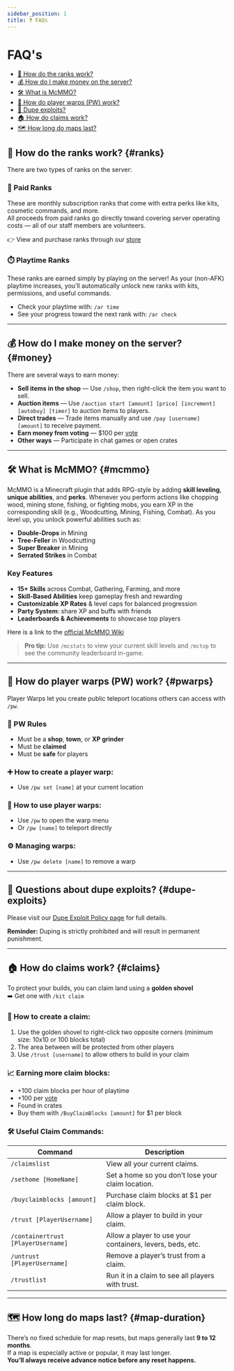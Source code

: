 ```yaml
---
sidebar_position: 1
title: ❓ FAQs
---
```

# FAQ's

- [🏅 How do the ranks work?](#ranks)  
- [💰 How do I make money on the server?](#money)  
- [🛠 What is McMMO?](#mcmmo)  
- [🧭 How do player warps (PW) work?](#pwarps)  
- [🚫 Dupe exploits?](#dupe-exploits)  
- [🏠 How do claims work?](#claims)  
- [🗺️ How long do maps last?](#map-duration)  



## 🏅 How do the ranks work? {#ranks}

There are two types of ranks on the server:

### 💸 Paid Ranks
These are monthly subscription ranks that come with extra perks like kits, cosmetic commands, and more.  
All proceeds from paid ranks go directly toward covering server operating costs — all of our staff members are volunteers.

👉 View and purchase ranks through our [store](https://store.ogcraft.org)

### ⏱️ Playtime Ranks
These ranks are earned simply by playing on the server! As your (non-AFK) playtime increases, you’ll automatically unlock new ranks with kits, permissions, and useful commands.

- Check your playtime with: `/ar time`  
- See your progress toward the next rank with: `/ar check`

---

## 💰 How do I make money on the server? {#money}

There are several ways to earn money:

- **Sell items in the shop** — Use `/shop`, then right-click the item you want to sell.
- **Auction items** — Use `/auction start [amount] [price] [increment] [autobuy] [timer]` to auction items to players.
- **Direct trades** — Trade items manually and use `/pay [username] [amount]` to receive payment.
- **Earn money from voting** —  $100 per [vote](/docs/Info/Voting)
- **Other ways** — Participate in chat games or open crates


---


## 🛠 What is McMMO? {#mcmmo}

McMMO is a Minecraft plugin that adds RPG-style by adding **skill leveling**, **unique abilities**, and **perks**. Whenever you perform actions like chopping wood, mining stone, fishing, or fighting mobs, you earn XP in the corresponding skill (e.g., Woodcutting, Mining, Fishing, Combat). As you level up, you unlock powerful abilities such as:

- **Double-Drops** in Mining  
- **Tree-Feller** in Woodcutting  
- **Super Breaker** in Mining  
- **Serrated Strikes** in Combat  

### Key Features

- **15+ Skills** across Combat, Gathering, Farming, and more  
- **Skill-Based Abilities** keep gameplay fresh and rewarding  
- **Customizable XP Rates** & level caps for balanced progression  
- **Party System**: share XP and buffs with friends  
- **Leaderboards & Achievements** to showcase top players  

Here is a link to the [official McMMO Wiki](https://wiki.mcmmo.org/)

> **Pro tip:** Use `/mcstats` to view your current skill levels and `/mctop` to see the community leaderboard in-game.


---

## 🧭 How do player warps (PW) work? {#pwarps}

Player Warps let you create public teleport locations others can access with `/pw`.

### 📜 PW Rules
- Must be a **shop**, **town**, or **XP grinder**
- Must be **claimed**
- Must be **safe** for players

### ➕ How to create a player warp: 
- Use `/pw set [name]` at your current location

### 🚀 How to use player warps:
- Use `/pw` to open the warp menu
- Or `/pw [name]` to teleport directly

### ⚙️ Managing warps:
- Use `/pw delete [name]` to remove a warp

---

## 🚫 Questions about dupe exploits? {#dupe-exploits}

Please visit our [Dupe Exploit Policy page](/docs/Wiki/Duping%20Policy) for full details.

**Reminder:** Duping is strictly prohibited and will result in permanent punishment.

---

## 🏠 How do claims work? {#claims}

To protect your builds, you can claim land using a **golden shovel**  
➡️ Get one with `/kit claim`

### 🔲 How to create a claim:
1. Use the golden shovel to right-click two opposite corners (minimum size: 10x10 or 100 blocks total)
2. The area between will be protected from other players
3. Use `/trust [username]` to allow others to build in your claim

### 📈 Earning more claim blocks:
- +100 claim blocks per hour of playtime
- +100 per [vote](/docs/Info/Voting)
- Found in crates
- Buy them with `/BuyClaimBlocks [amount]` for $1 per block

### 🛠️ Useful Claim Commands:
| Command                          | Description                                                             |
|----------------------------------|-------------------------------------------------------------------------|
| `/claimslist`                    | View all your current claims.                                           |
| `/sethome [HomeName]`            | Set a home so you don’t lose your claim location.                       |
| `/buyclaimblocks [amount]`       | Purchase claim blocks at $1 per claim block.                            |
| `/trust [PlayerUsername]`        | Allow a player to build in your claim.                                  |
| `/containertrust [PlayerUsername]` | Allow a player to use your containers, levers, beds, etc.             |
| `/untrust [PlayerUsername]`      | Remove a player’s trust from a claim.                                   |
| `/trustlist`                     | Run it in a claim to see all players with trust.                        |


---

## 🗺️ How long do maps last? {#map-duration}

There’s no fixed schedule for map resets, but maps generally last **9 to 12 months**.  
If a map is especially active or popular, it may last longer.  
**You’ll always receive advance notice before any reset happens.**
